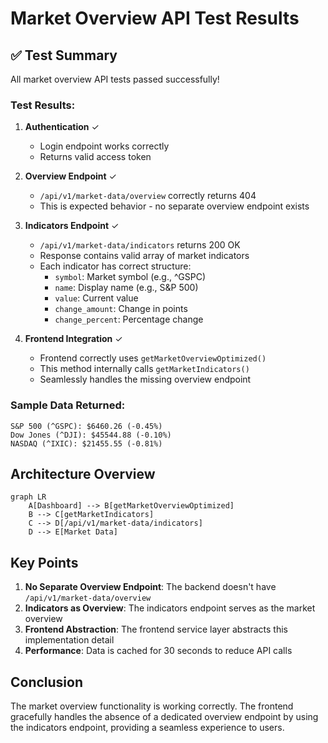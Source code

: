 # Market Overview API Test Results

## ✅ Test Summary

All market overview API tests passed successfully!

### Test Results:

1. **Authentication** ✓
   - Login endpoint works correctly
   - Returns valid access token

2. **Overview Endpoint** ✓
   - `/api/v1/market-data/overview` correctly returns 404
   - This is expected behavior - no separate overview endpoint exists

3. **Indicators Endpoint** ✓
   - `/api/v1/market-data/indicators` returns 200 OK
   - Response contains valid array of market indicators
   - Each indicator has correct structure:
     - `symbol`: Market symbol (e.g., ^GSPC)
     - `name`: Display name (e.g., S&P 500)
     - `value`: Current value
     - `change_amount`: Change in points
     - `change_percent`: Percentage change

4. **Frontend Integration** ✓
   - Frontend correctly uses `getMarketOverviewOptimized()`
   - This method internally calls `getMarketIndicators()`
   - Seamlessly handles the missing overview endpoint

### Sample Data Returned:

```
S&P 500 (^GSPC): $6460.26 (-0.45%)
Dow Jones (^DJI): $45544.88 (-0.10%)
NASDAQ (^IXIC): $21455.55 (-0.81%)
```

## Architecture Overview

```mermaid
graph LR
    A[Dashboard] --> B[getMarketOverviewOptimized]
    B --> C[getMarketIndicators]
    C --> D[/api/v1/market-data/indicators]
    D --> E[Market Data]
```

## Key Points

1. **No Separate Overview Endpoint**: The backend doesn't have `/api/v1/market-data/overview`
2. **Indicators as Overview**: The indicators endpoint serves as the market overview
3. **Frontend Abstraction**: The frontend service layer abstracts this implementation detail
4. **Performance**: Data is cached for 30 seconds to reduce API calls

## Conclusion

The market overview functionality is working correctly. The frontend gracefully handles the absence of a dedicated overview endpoint by using the indicators endpoint, providing a seamless experience to users.
